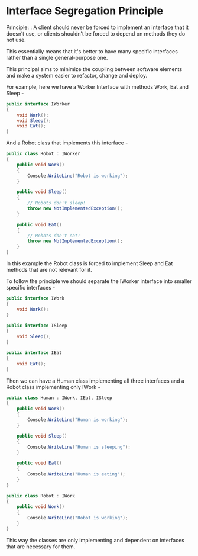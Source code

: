 # Interface Segregation Principle

Principle:
: A client should never be forced to implement an interface that it doesn’t use, or
clients shouldn’t be forced to depend on methods they do not use.

This essentially means that it's better to have many specific interfaces rather than a single general-purpose one.

This principal aims to minimize the coupling between software elements and make a system easier to refactor,
change and deploy.

For example, here we have a Worker Interface with methods Work, Eat and Sleep -

```C#
public interface IWorker
{
    void Work();
    void Sleep();
    void Eat();
}
```

And a Robot class that implements this interface -

```C#
public class Robot : IWorker
{
    public void Work()
    {
        Console.WriteLine("Robot is working");
    }

    public void Sleep()
    {
        // Robots don't sleep!
        throw new NotImplementedException();
    }

    public void Eat()
    {
        // Robots don't eat!
        throw new NotImplementedException();
    }
}
```

In this example the Robot class is forced to implement Sleep and Eat methods that are not relevant for it.

To follow the principle we should separate the IWorker interface into smaller specific interfaces -

```C#
public interface IWork
{
    void Work();
}

public interface ISleep
{
    void Sleep();
}

public interface IEat
{
    void Eat();
}
```

Then we can have a Human class implementing all three interfaces and a Robot class implementing only IWork -

```C#
public class Human : IWork, IEat, ISleep
{
    public void Work()
    {
        Console.WriteLine("Human is working");
    }

    public void Sleep()
    {
        Console.WriteLine("Human is sleeping");
    }

    public void Eat()
    {
        Console.WriteLine("Human is eating");
    }
}

public class Robot : IWork
{
    public void Work()
    {
        Console.WriteLine("Robot is working");
    }
}
```

This way the classes are only implementing and dependent on interfaces that are necessary for them.